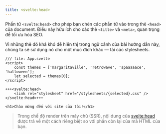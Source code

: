 ```yaml
---
title: <svelte:head>
---
```


Phần tử `<svelte:head>` cho phép bạn chèn các phần tử vào trong thẻ `<head>` của document. Điều này hữu ích cho các thẻ `<title>` và `<meta>`, quan trọng để tối ưu hóa SEO.

Vì những thẻ đó khá khó để hiển thị trong ngữ cảnh của bài hướng dẫn này, chúng ta sẽ sử dụng nó cho một mục đích khác — tải các stylesheets.

```svelte
/// file: App.svelte
<script>
	const themes = ['margaritaville', 'retrowave', 'spaaaaace', 'halloween'];
	let selected = themes[0];
</script>

+++<svelte:head>
	<link rel="stylesheet" href="/stylesheets/{selected}.css" />
</svelte:head>+++

<h1>Chào mừng đến với site của tôi!</h1>
```

> Trong chế độ render trên máy chủ (SSR), nội dung của <svelte:head> được trả về một cách riêng biệt so với phần còn lại của mã HTML của bạn.
